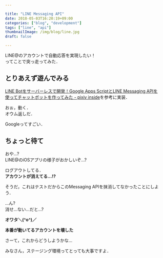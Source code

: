 ```yaml
---

title: "LINE Messaging API"
date: 2018-05-03T16:20:19+09:00
categories: ["blog", "development"]
tags: ["line", "api"]
thumbnailImage: /img/blog/line.jpg
draft: false

---
```



LINE@のアカウントで自動応答を実現したい！  
ってことで突っ走ってみた．  
<!--more-->

## とりあえず遊んでみる  
[LINE Botをサーバーレスで開発！Google Apps ScriptとLINE Messaging APIを使ってチャットボットを作ってみた - pixiv inside](https://devpixiv.hatenablog.com/entry/2016/11/14/150000)を参考に実装．

おぉ，動く．  
オウム返しだ．  

Googleってすごい．  

## ちょっと待て
おや...?  
LINE@のiOSアプリの様子がおかしいぞ...?  

ログアウトしてる．  
**アカウントが消えてる...!?**  


そうだ，これはテストだからこのMessaging APIを抹消してなかったことにしよう．  

...ん?  
消せ...ない...だと...?  

**オワタ＼(^o^)／**  


**本番が動いてるアカウントを壊した**  


さーて，これからどうしようかな...  


みなさん，ステージング環境ってとっても大事ですよ．  



